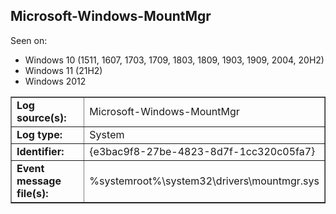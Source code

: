 ## Microsoft-Windows-MountMgr

Seen on:
* Windows 10 (1511, 1607, 1703, 1709, 1803, 1809, 1903, 1909, 2004, 20H2)
* Windows 11 (21H2)
* Windows 2012

<table border="1" class="docutils">
  <tbody>
    <tr>
      <td><b>Log source(s):</b></td>
      <td>Microsoft-Windows-MountMgr</td>
    </tr>
    <tr>
      <td><b>Log type:</b></td>
      <td>System</td>
    </tr>
    <tr>
      <td><b>Identifier:</b></td>
      <td>{e3bac9f8-27be-4823-8d7f-1cc320c05fa7}</td>
    </tr>
    <tr>
      <td><b>Event message file(s):</b></td>
      <td>%systemroot%\system32\drivers\mountmgr.sys</td>
    </tr>
  </tbody>
</table>

&nbsp;

